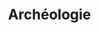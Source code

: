 ---
title: Archéologie
image: /philippefraisse/categories/archeo1.jpg

# Badge style
style:
    background: "#2a9d8f"
    color: "#fff"
---